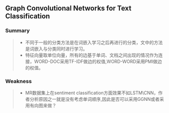 ## Graph Convolutional Networks for Text Classification
### Summary
>* 不同于一般的分类方法是在词嵌入学习之后再进行的分类，文中的方法是词嵌入与分类同时进行学习。
>* 特征向量取单位向量，所有的边基于单词、文档之间出现的情况作为连接，WORD-DOC采用TF-IDF做边的权值,WORD-WORD采用PMI做边的权值。
### Weakness
>* MR数据集上在sentiment classification方面效果不如LSTM\CNN，作者分析原因之一就是没有考虑单词顺序,因此是否可以采用GGNN或者采用有向图来做？

